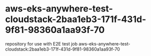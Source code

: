# aws-eks-anywhere-test-cloudstack-2baa1eb3-171f-431d-9f81-98360a1aa93f-70
repository for use with E2E test job aws-eks-anywhere-test-cloudstack:2baa1eb3-171f-431d-9f81-98360a1aa93f-70
